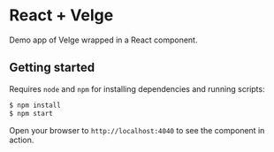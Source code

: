 # React + Velge

Demo app of Velge wrapped in a React component.

## Getting started

Requires `node` and `npm` for installing dependencies and running scripts:

```bash
$ npm install
$ npm start
```

Open your browser to `http://localhost:4040` to see the component in action.
